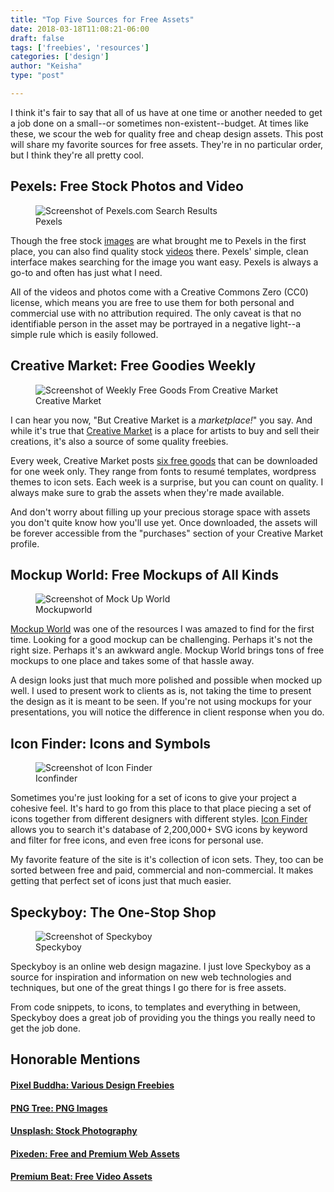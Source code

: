```yaml
---
title: "Top Five Sources for Free Assets"
date: 2018-03-18T11:08:21-06:00
draft: false
tags: ['freebies', 'resources']
categories: ['design']
author: "Keisha"
type: "post"

---
```


I think it's fair to say that all of us have at one time or another needed to get a job done on a small--or sometimes non-existent--budget. At times like these, we scour the web for quality free and cheap design assets. This post will share my favorite sources for free assets. They're in no particular order, but I think they're all pretty cool.

## Pexels: Free Stock Photos and Video

<figure>
	<img src="/../images/top-five-freebies/pexels.PNG" alt="Screenshot of Pexels.com Search Results">
	<figcaption>Pexels</figcaption>
</figure>

Though the free stock <a href="http://pexels.com" target="_blank">images</a> are what brought me to Pexels in the first place, you can also find quality stock <a href="https://videos.pexels.com/" target="_blank">videos</a> there. Pexels' simple, clean interface makes searching for the image you want easy. Pexels is always a go-to and often has just what I need.

All of the videos and photos come with a Creative Commons Zero (CC0) license, which means you are free to use them for both personal and commercial use with no attribution required. The only caveat is that no identifiable person in the asset may be portrayed in a negative light--a simple rule which is easily followed.

## Creative Market: Free Goodies Weekly

<figure>
	<img src="/../images/top-five-freebies/creative-market.PNG" alt="Screenshot of Weekly Free Goods From Creative Market">
	<figcaption>Creative Market</figcaption>
</figure>

I can hear you now, "But Creative Market is a _marketplace!_" you say. And while it's true that <a href="http://creativemarket.com" target="_blank">Creative Market</a> is a place for artists to buy and sell their creations, it's also a source of some quality freebies. 

Every week, Creative Market posts <a href="https://creativemarket.com/free-goods" taget="_blank">six free goods</a> that can be downloaded for one week only. They range from fonts to resumé templates, wordpress themes to icon sets. Each week is a surprise, but you can count on quality. I always make sure to grab the assets when they're made available. 

And don't worry about filling up your precious storage space with assets you don't quite know how you'll use yet. Once downloaded, the assets will be forever accessible from the "purchases" section of your Creative Market profile.

## Mockup World: Free Mockups of All Kinds

<figure>
	<img src="/../images/top-five-freebies/mockup-world.PNG" alt="Screenshot of Mock Up World">
	<figcaption>Mockupworld</figcaption>
</figure>

<a href="https://www.mockupworld.co/">Mockup World</a> was one of the resources I was amazed to find for the first time. Looking for a good mockup can be challenging. Perhaps it's not the right size. Perhaps it's an awkward angle. Mockup World brings tons of free mockups to one place and takes some of that hassle away.

A design looks just that much more polished and possible when mocked up well. I used to present work to clients as is, not taking the time to present the design as it is meant to be seen. If you're not using mockups for your presentations, you will notice the difference in client response when you do.

## Icon Finder: Icons and Symbols

<figure>
	<img src="/../images/top-five-freebies/icon-finder.PNG" alt="Screenshot of Icon Finder">
	<figcaption>Iconfinder</figcaption>
</figure>

Sometimes you're just looking for a set of icons to give your project a cohesive feel. It's hard to go from this place to that place piecing a set of icons together from different designers with different styles. <a href="https://www.iconfinder.com/">Icon Finder</a> allows you to search it's database of 2,200,000+ SVG icons by keyword and filter for free icons, and even free icons for personal use.

My favorite feature of the site is it's collection of icon sets. They, too can be sorted between free and paid, commercial and non-commercial. It makes getting that perfect set of icons just that much easier.

## Speckyboy: The One-Stop Shop

<figure>
	<img src="/../images/top-five-freebies/speckyboy.PNG" alt="Screenshot of Speckyboy">
	<figcaption>Speckyboy</figcaption>
</figure>

Speckyboy is an online web design magazine. I just love Speckyboy as a source for inspiration and information on new web technologies and techniques, but one of the great things I go there for is free assets. 

From code snippets, to icons, to templates and everything in between, Speckyboy does a great job of providing you the things you really need to get the job done.

## Honorable Mentions

#### <a href="https://pixelbuddha.net/freebies/" target="_blank">Pixel Buddha: Various Design Freebies</a>
#### <a href="https://pngtree.com/" target="_blank">PNG Tree: PNG Images</a>
#### <a href="https://unsplash.com/" target="_blank">Unsplash: Stock Photography</a>
#### <a href="https://www.pixeden.com/">Pixeden: Free and Premium Web Assets</a>
#### <a href="https://www.premiumbeat.com/blog/category/free-for-video/">Premium Beat: Free Video Assets</a>